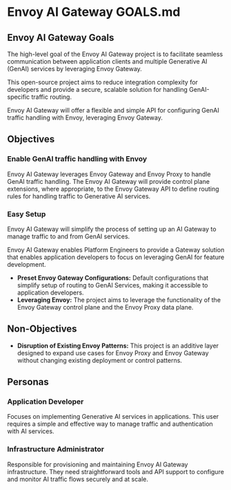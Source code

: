 
# Envoy AI Gateway GOALS.md

## Envoy AI Gateway Goals

The high-level goal of the Envoy AI Gateway project is to facilitate seamless communication between application clients and multiple Generative AI (GenAI) services by leveraging Envoy Gateway.

This open-source project aims to reduce integration complexity for developers and provide a secure, scalable solution for handling GenAI-specific traffic routing.

Envoy AI Gateway will offer a flexible and simple API for configuring GenAI traffic handling with Envoy, leveraging Envoy Gateway.

## Objectives

### Enable GenAI traffic handling with Envoy

Envoy AI Gateway leverages Envoy Gateway and Envoy Proxy to handle GenAI traffic handling. The Envoy AI Gateway will provide control plane extensions, where appropriate, to the Envoy Gateway API to define routing rules for handling traffic to Generative AI services.

### Easy Setup

Envoy AI Gateway will simplify the process of setting up an AI Gateway to manage traffic to and from GenAI services.

Envoy AI Gateway enables Platform Engineers to provide a Gateway solution that enables application developers to focus on leveraging GenAI for feature development.

* **Preset Envoy Gateway Configurations:** Default configurations that simplify setup of routing to GenAI Services, making it accessible to application developers.
* **Leveraging  Envoy:** The project aims to leverage the functionality of the Envoy Gateway control plane and the Envoy Proxy data plane.

## Non-Objectives

* **Disruption of Existing Envoy Patterns:** This project is an additive layer designed to expand use cases for Envoy Proxy and Envoy Gateway without changing existing deployment or control patterns.

## Personas

### Application Developer

Focuses on implementing Generative AI services in applications. This user requires a simple and effective way to manage traffic and authentication with AI services.

### Infrastructure Administrator

Responsible for provisioning and maintaining Envoy AI Gateway infrastructure. They need straightforward tools and API support to configure and monitor AI traffic flows securely and at scale.
